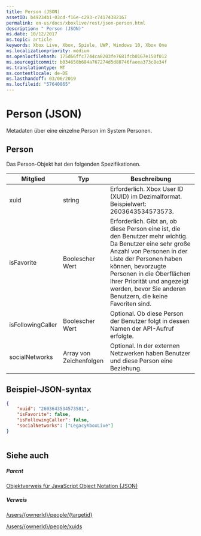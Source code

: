 ```yaml
---
title: Person (JSON)
assetID: b49234b1-03cd-f16e-c293-c74174382167
permalink: en-us/docs/xboxlive/rest/json-person.html
description: " Person (JSON)"
ms.date: 10/12/2017
ms.topic: article
keywords: Xbox Live, Xbox, Spiele, UWP, Windows 10, Xbox One
ms.localizationpriority: medium
ms.openlocfilehash: 175d66ffc7744ca8203fe7681fcb0167e150f012
ms.sourcegitcommit: b034650b684a767274d5d88746faeea373c8e34f
ms.translationtype: MT
ms.contentlocale: de-DE
ms.lasthandoff: 03/06/2019
ms.locfileid: "57640865"
---
```

# <a name="person-json"></a>Person (JSON)
Metadaten über eine einzelne Person im System Personen. 
<a id="ID4EN"></a>

 
## <a name="person"></a>Person
 
Das Person-Objekt hat den folgenden Spezifikationen.
 
| Mitglied| Typ| Beschreibung| 
| --- | --- | --- | 
| xuid| string| Erforderlich. Xbox User ID (XUID) im Dezimalformat. Beispielwert: 2603643534573573.| 
| isFavorite| Boolescher Wert| Erforderlich. Gibt an, ob diese Person eine ist, die den Benutzer mehr wichtig. Da Benutzer eine sehr große Anzahl von Personen in der Liste der Personen haben können, bevorzugte Personen in die Oberflächen Ihrer Priorität und angezeigt werden, bevor Sie anderen Benutzern, die keine Favoriten sind.| 
| isFollowingCaller| Boolescher Wert| Optional. Ob diese Person der Benutzer folgt in dessen Namen der API-Aufruf erfolgte.| 
| socialNetworks| Array von Zeichenfolgen| Optional. In der externen Netzwerken haben Benutzer und diese Person eine Beziehung.| 
  
<a id="ID4EHC"></a>

 
## <a name="sample-json-syntax"></a>Beispiel-JSON-syntax
 

```json
{
    "xuid": "2603643534573581",
    "isFavorite": false,
    "isFollowingCaller": false,
    "socialNetworks": ["LegacyXboxLive"]
}
    
```

  
<a id="ID4EQC"></a>

 
## <a name="see-also"></a>Siehe auch
 
<a id="ID4ESC"></a>

 
##### <a name="parent"></a>Parent 

[Objektverweis für JavaScript Object Notation (JSON)](atoc-xboxlivews-reference-json.md)

  
<a id="ID4E3C"></a>

 
##### <a name="reference"></a>Verweis 

[/users/{ownerId}/people/{targetid}](../uri/people/uri-usersowneridpeopletargetid.md)

 [/users/{ownerId}/people/xuids](../uri/people/uri-usersowneridpeoplexuids.md)

   